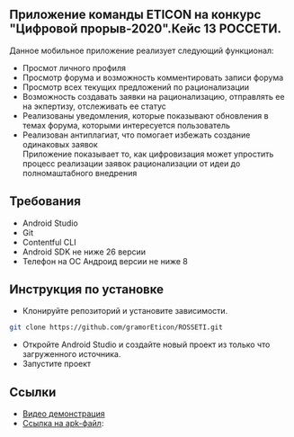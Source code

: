 

## Приложение команды ETICON на конкурс "Цифровой прорыв-2020".Кейс 13  РОССЕТИ.
Данное мобильное приложение реализует следующий функционал:

* Просмот личного профиля 
* Просмотр форума и возможность комментировать записи форума
* Просмотр всех текущих предложений по рационализации
* Возможность создавать заявки на рационализацию, отправлять ее на экпертизу, отслеживать ее статус
* Реализованы уведомления, которые показывают обновления в темах форума, которыми интересуется пользователь
* Реализован антиплагиат, что помогает избежать создание одинаковых заявок  
Приложение показывает то, как цифровизация может упростить процесс реализации заявок рационализации от идеи до полномаштабного внедрения

## Требования

* Android Studio
* Git
* Contentful CLI 
* Android SDK не ниже 26 версии
* Телефон на ОС Андроид версии не ниже 8

## Инструкция по установке 

* Клонируйте репозиторий и установите зависимости.

```bash
git clone https://github.com/gramorEticon/ROSSETI.git
```

* Откройте Android Studio и создайте новый проект из только что загруженного источника.
* Запустите проект
## Ссылки
* [Видео демонстрация]()
* [Cсылка на apk-файл](https://yadi.sk/d/XSEoMxlRyFDA-w?w=1):



